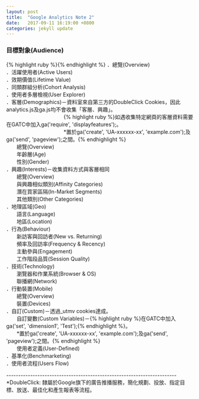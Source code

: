 ```yaml
---
layout: post
title:  "Google Analytics Note 2"
date:   2017-09-11 16:19:00 +0800
categories: jekyll update
---
```

<h3>目標對象(Audience)</h3>
{% highlight ruby %}{% endhighlight %}
．總覽(Overview)<br>
．活躍使用者(Active Users)<br>
．效期價值(Lifetime Value)<br>
．同類群組分析(Cohort Analysis)<br>
．使用者多層檢視(User Explorer)<br>
．客層(Demographics)－資料室來自第三方的DoubleClick Cookies，因此analytics.js及ga.js均不會收集「客層、興趣」。<br>
　　　　　　　　　　　{% highlight ruby %}如遇收集特定網頁的客層資料需要在GATC中加入ga('require', 'displayfeatures');。<br>
　　　　　　　　　　　*置於ga('create', 'UA-xxxxxx-xx', 'example.com');及ga('send', 'pageview');之間。{% endhighlight %}<br>
　　總覽(Overview)<br>
　　年齡層(Age)<br>
　　性別(Gender)<br>
．興趣(Interests)－收集資料方式與客層相同<br>
　　總覽(Overview)<br>
　　與興趣相似類別(Affinity Categories)<br>
　　潛在買家區隔(In-Market Segments)<br>
　　其他類別(Other Categories)<br>
．地理區域(Geo)<br>
　　語言(Language)<br>
　　地區(Location)<br>
．行為(Behaviour)<br>
　　新訪客與回訪者(New vs. Returning)<br>
　　頻率及回訪率(Frequency & Recency)<br>
　　主動參與(Engagement)<br>
　　工作階段品質(Session Quality)<br>
．技術(Technology)<br>
　　瀏覽器和作業系統(Browser & OS)<br>
　　聯播網(Network)<br>
．行動裝置(Mobile)<br>
　　總覽(Overview)<br>
　　裝置(Devices)<br>
．自訂(Custom)－透過_utmv cookies達成。<br>
　　自訂變數(Custom Variables)－{% highlight ruby %}在GATC中加入ga('set', 'dimension1', 'Test');{% endhighlight %}。<br>
　　*置於ga('create', 'UA-xxxxxx-xx', 'example.com');及ga('send', 'pageview');之間。{% endhighlight %}<br>
　　使用者定義(User-Defined)<br>
．基準化(Benchmarketing)<br>
．使用者流程(Users Flow)<br>


-----------------------------------------------------------------------<br>
*DoubleClick: 隸屬於Google旗下的廣告推播服務，簡化規劃、投放、指定目標、放送、最佳化和產生報表等流程。<br>


